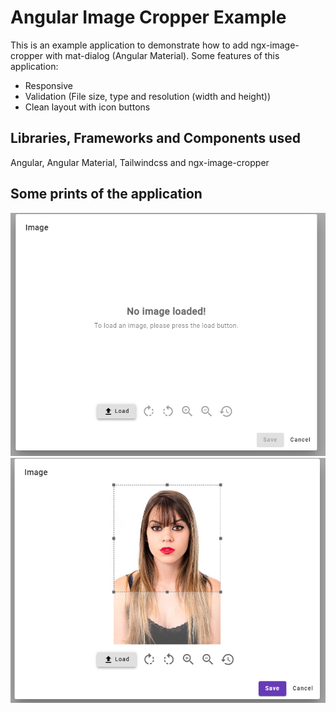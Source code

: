 # Angular Image Cropper Example

This is an example application to demonstrate how to add ngx-image-cropper with mat-dialog (Angular Material). 
Some features of this application:
- Responsive
- Validation (File size, type and resolution (width and height))
- Clean layout with icon buttons

## Libraries, Frameworks and Components used
Angular, Angular Material, Tailwindcss and ngx-image-cropper

## Some prints of the application
![alt text](https://github.com/rogeriopgp/angular-image-cropper-example/blob/master/print3.png)
![alt text](https://github.com/rogeriopgp/angular-image-cropper-example/blob/master/print4.png)






